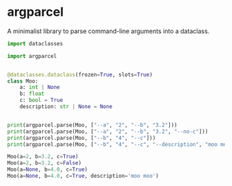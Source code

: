 # argparcel

A minimalist library to parse command-line arguments into a dataclass.

```python
import dataclasses

import argparcel


@dataclasses.dataclass(frozen=True, slots=True)
class Moo:
    a: int | None
    b: float
    c: bool = True
    description: str | None = None


print(argparcel.parse(Moo, ["--a", "2", "--b", "3.2"]))
print(argparcel.parse(Moo, ["--a", "2", "--b", "3.2", "--no-c"]))
print(argparcel.parse(Moo, ["--b", "4", "--c"]))
print(argparcel.parse(Moo, ["--b", "4", "--c", "--description", "moo moo"]))
```

```python
Moo(a=2, b=3.2, c=True)
Moo(a=2, b=3.2, c=False)
Moo(a=None, b=4.0, c=True)
Moo(a=None, b=4.0, c=True, description='moo moo')
```
